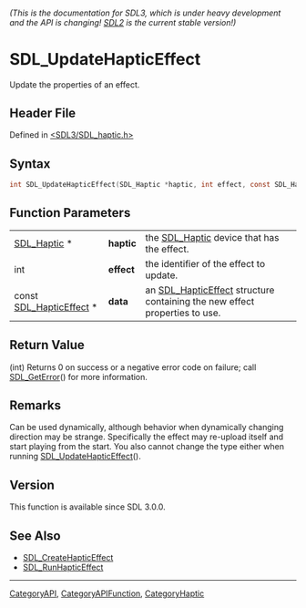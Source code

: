 ###### (This is the documentation for SDL3, which is under heavy development and the API is changing! [SDL2](https://wiki.libsdl.org/SDL2/) is the current stable version!)
# SDL_UpdateHapticEffect

Update the properties of an effect.

## Header File

Defined in [<SDL3/SDL_haptic.h>](https://github.com/libsdl-org/SDL/blob/main/include/SDL3/SDL_haptic.h)

## Syntax

```c
int SDL_UpdateHapticEffect(SDL_Haptic *haptic, int effect, const SDL_HapticEffect *data);
```

## Function Parameters

|                                              |            |                                                                                                |
| -------------------------------------------- | ---------- | ---------------------------------------------------------------------------------------------- |
| [SDL_Haptic](SDL_Haptic) *                   | **haptic** | the [SDL_Haptic](SDL_Haptic) device that has the effect.                                       |
| int                                          | **effect** | the identifier of the effect to update.                                                        |
| const [SDL_HapticEffect](SDL_HapticEffect) * | **data**   | an [SDL_HapticEffect](SDL_HapticEffect) structure containing the new effect properties to use. |

## Return Value

(int) Returns 0 on success or a negative error code on failure; call
[SDL_GetError](SDL_GetError)() for more information.

## Remarks

Can be used dynamically, although behavior when dynamically changing
direction may be strange. Specifically the effect may re-upload itself and
start playing from the start. You also cannot change the type either when
running [SDL_UpdateHapticEffect](SDL_UpdateHapticEffect)().

## Version

This function is available since SDL 3.0.0.

## See Also

- [SDL_CreateHapticEffect](SDL_CreateHapticEffect)
- [SDL_RunHapticEffect](SDL_RunHapticEffect)

----
[CategoryAPI](CategoryAPI), [CategoryAPIFunction](CategoryAPIFunction), [CategoryHaptic](CategoryHaptic)

